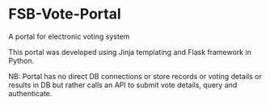 # FSB-Vote-Portal
 A portal for electronic voting system

This portal was developed using Jinja templating and Flask framework in Python.

NB: Portal has no direct DB connections or store records or voting details or results in DB but rather calls an API to submit vote details, query and authenticate.
